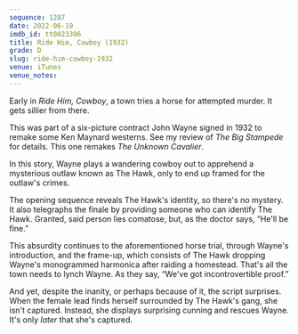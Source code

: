 ```yaml
---
sequence: 1287
date: 2022-06-19
imdb_id: tt0023396
title: Ride Him, Cowboy (1932)
grade: D
slug: ride-him-cowboy-1932
venue: iTunes
venue_notes:
---
```


Early in _Ride Him, Cowboy_, a town tries a horse for attempted murder. It gets sillier from there.

<!-- end -->

This was part of a six-picture contract John Wayne signed in 1932 to remake some Ken Maynard westerns. See my review of <span data-imdb-id="tt0022681">_The Big Stampede_</span> for details. This one remakes <span data-imdb-id="tt0017500">_The Unknown Cavalier_</span>.

In this story, Wayne plays a wandering cowboy out to apprehend a mysterious outlaw known as The Hawk, only to end up framed for the outlaw's crimes.

The opening sequence reveals The Hawk's identity, so there's no mystery. It also telegraphs the finale by providing someone who can identify The Hawk. Granted, said person lies comatose, but, as the doctor says, “He'll be fine.”

This absurdity continues to the aforementioned horse trial, through Wayne's introduction, and the frame-up, which consists of The Hawk dropping Wayne's monogrammed harmonica after raiding a homestead. That's all the town needs to lynch Wayne. As they say, “We've got incontrovertible proof.”

And yet, despite the inanity, or perhaps because of it, the script surprises. When the female lead finds herself surrounded by The Hawk's gang, she isn't captured. Instead, she displays surprising cunning and rescues Wayne. It's only _later_ that she's captured.
